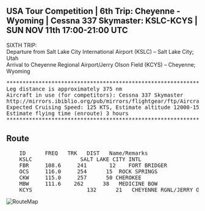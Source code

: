 USA Tour Competition | 6th Trip: Cheyenne - Wyoming | Cessna 337 Skymaster: KSLC-KCYS | SUN NOV 11th 17:00-21:00 UTC
--------------------------------------------------------------------------------------------------------------------

SIXTH TRIP:<br>
Departure from Salt Lake City International Airport (KSLC) – Salt Lake City; Utah<br>
Arrival to Cheyenne Regional Airport/Jerry Olson Field (KCYS) – Cheyenne;
Wyoming<br>

<pre>
******************************************************************************************************************************
Leg distance is approximately 375 nm
Aircraft in use (for competitors): Cessna 337 Skymaster
http://mirrors.ibiblio.org/pub/mirrors/flightgear/ftp/Aircraft-2.8/Cessna337_v20120429.zip
Expected Cruising Speed: 125 KTS, Estimate altitude 12000-15000 ft
Estimate flying time (enroute) 3 hours
*******************************************************************************************************
</pre>

Route
-----

<pre>
    ID      FREQ   TRK   DIST   Name/Remarks
    KSLC               SALT LAKE CITY INTL
    FBR     108.6     241       12    FORT BRIDGER
    OCS     116.0     254      15  ROCK SPRINGS
    CKW     115.0     257      50 CHEROKEE
    MBW     111.6    262      38   MEDICINE BOW
    KCYS                 132      21   CHEYENNE RGNL/JERRY OLSON FIELKC
</pre>

![RouteMap](http://i45.tinypic.com/d760l.png)

